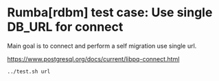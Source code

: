 # Rumba[rdbm] test case: Use single DB_URL for connect  

Main goal is to connect and perform a self migration use single url.

https://www.postgresql.org/docs/current/libpq-connect.html


```
../test.sh url 

```

